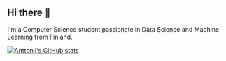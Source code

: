 ## Hi there 👋

I'm a Computer Science student passionate in Data Science and Machine Learning from Finland.

[![Anttonii's GitHub stats](https://github-readme-stats.vercel.app/api?username=anttonii)](https://github.com/anuraghazra/github-readme-stats)
